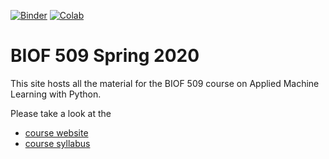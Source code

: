 [![Binder](https://mybinder.org/badge_logo.svg)](https://mybinder.org/v2/gh/jnathans1/spring2020/master?urlpath=lab)
[![Colab](https://colab.research.google.com/assets/colab-badge.svg)](https://colab.research.google.com/github/jnathans1/spring2020/)

# BIOF 509 Spring 2020

This site hosts all the material for the BIOF 509 course on Applied Machine Learning with Python.

Please take a look at the
- [course website](https://biof509.github.io/)
- [course syllabus](syllabus/index.rst)
